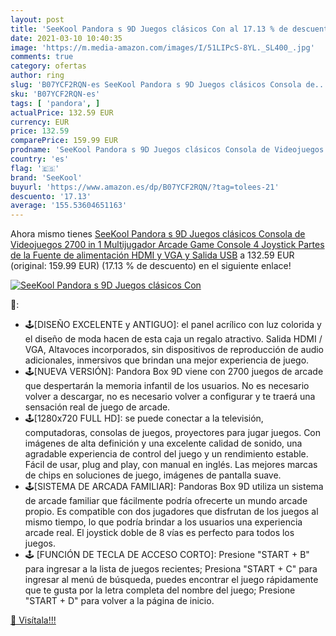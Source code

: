 ```yaml
---
layout: post
title: 'SeeKool Pandora s 9D Juegos clásicos Con al 17.13 % de descuento'
date: 2021-03-10 10:40:35
image: 'https://m.media-amazon.com/images/I/51LIPcS-8YL._SL400_.jpg'
comments: true
category: ofertas
author: ring
slug: 'B07YCF2RQN-es SeeKool Pandora s 9D Juegos clásicos Consola de...'
sku: 'B07YCF2RQN-es'
tags: [ 'pandora', ]
actualPrice: 132.59 EUR
currency: EUR
price: 132.59
comparePrice: 159.99 EUR
prodname: 'SeeKool Pandora s 9D Juegos clásicos Consola de Videojuegos  2700 in 1 Multijugador Arcade Game Console  4 Joystick Partes de la Fuente de alimentación HDMI y VGA y Salida USB'
country: 'es'
flag: '🇪🇸'
brand: 'SeeKool'
buyurl: 'https://www.amazon.es/dp/B07YCF2RQN/?tag=tolees-21'
descuento: '17.13'
average: '155.53604651163'
---
```


Ahora mismo tienes [SeeKool Pandora s 9D Juegos clásicos Consola de Videojuegos  2700 in 1 Multijugador Arcade Game Console  4 Joystick Partes de la Fuente de alimentación HDMI y VGA y Salida USB](https://www.amazon.es/dp/B07YCF2RQN/?tag=tolees-21) a 132.59 EUR (original: 159.99 EUR) (17.13 %  de descuento) en el siguiente enlace!

[![SeeKool Pandora s 9D Juegos clásicos Con](https://m.media-amazon.com/images/I/51LIPcS-8YL._SL400_.jpg)](https://www.amazon.es/dp/B07YCF2RQN/?tag=tolees-21)

🔎:

- 🕹️[DISEÑO EXCELENTE y ANTIGUO]: el panel acrílico con luz colorida y el diseño de moda hacen de esta caja un regalo atractivo. Salida HDMI / VGA, Altavoces incorporados, sin dispositivos de reproducción de audio adicionales, inmersivos que brindan una mejor experiencia de juego.
- 🕹️[NUEVA VERSIÓN]: Pandora Box 9D viene con 2700 juegos de arcade que despertarán la memoria infantil de los usuarios. No es necesario volver a descargar, no es necesario volver a configurar y te traerá una sensación real de juego de arcade.
- 🕹️[1280x720 FULL HD]: se puede conectar a la televisión, computadoras, consolas de juegos, proyectores para jugar juegos. Con imágenes de alta definición y una excelente calidad de sonido, una agradable experiencia de control del juego y un rendimiento estable. Fácil de usar, plug and play, con manual en inglés. Las mejores marcas de chips en soluciones de juego, imágenes de pantalla suave.
- 🕹️[SISTEMA DE ARCADA FAMILIAR]: Pandoras Box 9D utiliza un sistema de arcade familiar que fácilmente podría ofrecerte un mundo arcade propio. Es compatible con dos jugadores que disfrutan de los juegos al mismo tiempo, lo que podría brindar a los usuarios una experiencia arcade real. El joystick doble de 8 vías es perfecto para todos los juegos.
- 🕹️ [FUNCIÓN DE TECLA DE ACCESO CORTO]: Presione "START + B" para ingresar a la lista de juegos recientes; Presiona "START + C" para ingresar al menú de búsqueda, puedes encontrar el juego rápidamente que te gusta por la letra completa del nombre del juego; Presione "START + D" para volver a la página de inicio.

[🛒 Visítala!!!](https://www.amazon.es/dp/B07YCF2RQN/?tag=tolees-21)
